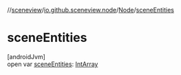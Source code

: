 //[sceneview](../../../index.md)/[io.github.sceneview.node](../index.md)/[Node](index.md)/[sceneEntities](scene-entities.md)

# sceneEntities

[androidJvm]\
open var [sceneEntities](scene-entities.md): [IntArray](https://kotlinlang.org/api/latest/jvm/stdlib/kotlin/-int-array/index.html)
